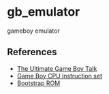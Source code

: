 # gb_emulator

gameboy emulator

## References

* [The Ultimate Game Boy Talk](https://www.youtube.com/watch?v=HyzD8pNlpwI)
* [Game Boy CPU instruction set](https://gbdev.io/gb-opcodes/optables/)
* [Bootstrap ROM](https://gbdev.gg8.se/wiki/articles/Gameboy_Bootstrap_ROM#Contents_of_the_ROM)
